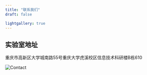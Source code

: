 ```yaml
---
title: "联系我们"
draft: false

lightgallery: true
---
```


## 实验室地址
重庆市高新区大学城南路55号重庆大学虎溪校区信息技术科研楼B栋610

![Contact](/contact/map_new.webp)